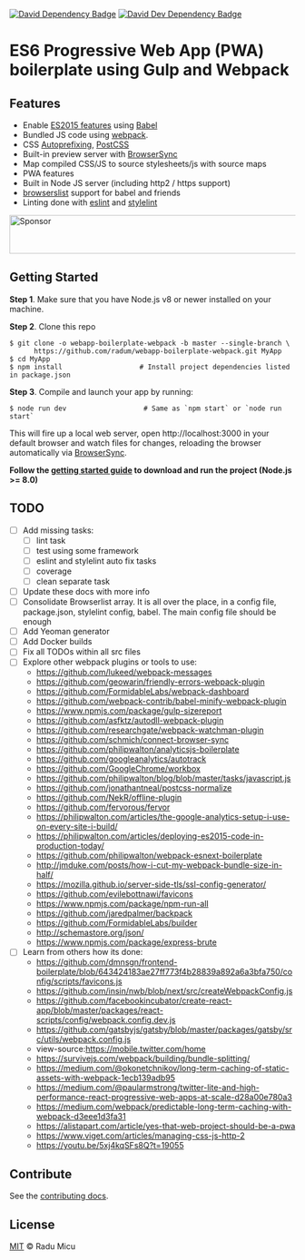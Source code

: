 [![David Dependency Badge](https://david-dm.org/radum/webapp-boilerplate-webpack/status.svg)](https://david-dm.org/radum/webapp-boilerplate-webpack/) [![David Dev Dependency Badge](https://david-dm.org/radum/webapp-boilerplate-webpack/dev-status.svg)](https://david-dm.org/radum/webapp-boilerplate-webpack/#info=devDependencies)

# ES6 Progressive Web App (PWA) boilerplate using Gulp and Webpack

## Features

* Enable [ES2015 features](https://babeljs.io/docs/learn-es2015/) using [Babel](https://babeljs.io)
* Bundled JS code using [webpack](https://webpack.js.org/).
* CSS [Autoprefixing](https://github.com/postcss/autoprefixer), [PostCSS](http://postcss.org/)
* Built-in preview server with [BrowserSync](https://www.browsersync.io/)
* Map compiled CSS/JS to source stylesheets/js with source maps
* PWA features
* Built in Node JS server (including http2 / https support)
* [browserslist](http://browserl.ist/) support for babel and friends
* Linting done with [eslint](https://eslint.org/) and [stylelint](https://stylelint.io/)

<a target='_blank' rel='nofollow' href='https://app.codesponsor.io/link/rb9xc9mQa8eMeofUym7iMrAq/radum/webapp-boilerplate-webpack'>
  <img alt='Sponsor' width='888' height='68' src='https://app.codesponsor.io/embed/rb9xc9mQa8eMeofUym7iMrAq/radum/webapp-boilerplate-webpack.svg' />
</a>

## Getting Started

**Step 1**. Make sure that you have Node.js v8 or newer installed on your machine.

**Step 2**. Clone this repo

```shell
$ git clone -o webapp-boilerplate-webpack -b master --single-branch \
      https://github.com/radum/webapp-boilerplate-webpack.git MyApp
$ cd MyApp
$ npm install                   # Install project dependencies listed in package.json
```

**Step 3**. Compile and launch your app by running:

```
$ node run dev                   # Same as `npm start` or `node run start`
```

This will fire up a local web server, open http://localhost:3000 in your default browser and watch files for changes, reloading the browser automatically via [BrowserSync](https://www.browsersync.io/).

**Follow the [getting started guide](docs/getting-started.md) to download and run the project (Node.js >= 8.0)**

## TODO

- [ ] Add missing tasks:
	- [ ] lint task
	- [ ] test using some framework
	- [ ] eslint and stylelint auto fix tasks
	- [ ] coverage
	- [ ] clean separate task
- [ ] Update these docs with more info
- [ ] Consolidate Browserlist array. It is all over the place, in a config file, package.json, stylelint config, babel. The main config file should be enough
- [ ] Add Yeoman generator
- [ ] Add Docker builds
- [ ] Fix all TODOs within all src files
- [ ] Explore other webpack plugins or tools to use:
	- https://github.com/lukeed/webpack-messages
	- https://github.com/geowarin/friendly-errors-webpack-plugin
	- https://github.com/FormidableLabs/webpack-dashboard
	- https://github.com/webpack-contrib/babel-minify-webpack-plugin
	- https://www.npmjs.com/package/gulp-sizereport
	- https://github.com/asfktz/autodll-webpack-plugin
	- https://github.com/researchgate/webpack-watchman-plugin
	- https://github.com/schmich/connect-browser-sync
	- https://github.com/philipwalton/analyticsjs-boilerplate
	- https://github.com/googleanalytics/autotrack
	- https://github.com/GoogleChrome/workbox
	- https://github.com/philipwalton/blog/blob/master/tasks/javascript.js
	- https://github.com/jonathantneal/postcss-normalize
	- https://github.com/NekR/offline-plugin
	- https://github.com/fervorous/fervor
	- https://philipwalton.com/articles/the-google-analytics-setup-i-use-on-every-site-i-build/
	- https://philipwalton.com/articles/deploying-es2015-code-in-production-today/
	- https://github.com/philipwalton/webpack-esnext-boilerplate
	- http://jmduke.com/posts/how-i-cut-my-webpack-bundle-size-in-half/
	- https://mozilla.github.io/server-side-tls/ssl-config-generator/
	- https://github.com/evilebottnawi/favicons
	- https://www.npmjs.com/package/npm-run-all
	- https://github.com/jaredpalmer/backpack
	- https://github.com/FormidableLabs/builder
	- http://schemastore.org/json/
	- https://www.npmjs.com/package/express-brute
- [ ] Learn from others how its done:
	- https://github.com/dmnsgn/frontend-boilerplate/blob/643424183ae27ff773f4b28839a892a6a3bfa750/config/scripts/favicons.js
	- https://github.com/insin/nwb/blob/next/src/createWebpackConfig.js
	- https://github.com/facebookincubator/create-react-app/blob/master/packages/react-scripts/config/webpack.config.dev.js
	- https://github.com/gatsbyjs/gatsby/blob/master/packages/gatsby/src/utils/webpack.config.js
	- view-source:https://mobile.twitter.com/home
	- https://survivejs.com/webpack/building/bundle-splitting/
	- https://medium.com/@okonetchnikov/long-term-caching-of-static-assets-with-webpack-1ecb139adb95
	- https://medium.com/@paularmstrong/twitter-lite-and-high-performance-react-progressive-web-apps-at-scale-d28a00e780a3
	- https://medium.com/webpack/predictable-long-term-caching-with-webpack-d3eee1d3fa31
	- https://alistapart.com/article/yes-that-web-project-should-be-a-pwa
	- https://www.viget.com/articles/managing-css-js-http-2
	- https://youtu.be/5xj4kqSFs8Q?t=19055

## Contribute

See the [contributing docs](CONTRIBUTING.md).

## License

[MIT](https://opensource.org/licenses/MIT) © Radu Micu
